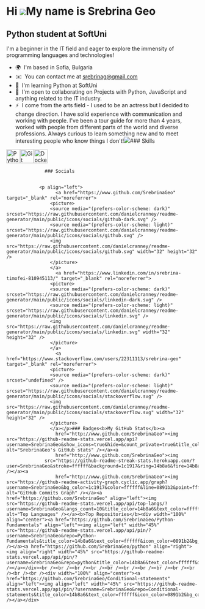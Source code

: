 Hi ![](https://user-images.githubusercontent.com/18350557/176309783-0785949b-9127-417c-8b55-ab5a4333674e.gif)My name is Srebrina Geo
====================================================================================================================================

Python student at SoftUni
-------------------------

I'm a beginner in the IT field and eager to explore the immensity of programming languages and technologies!

*   🌍  I'm based in Sofia, Bulgaria
*   ✉️  You can contact me at [srebrinag@gmail.com](mailto:srebrinag@gmail.com)
*   🧠  I'm learning Python at SoftUni
*   🤝  I'm open to collaborating on Projects with Python, JavaScript and anything related to the IT industry.
*   ⚡  I come from the arts field - I used to be an actress but I decided to change direction. I have solid experience with communication and working with people. I've been a tour guide for more than 4 years, worked with people from different parts of the world and diverse professions. Always curious to learn something new and to meet interesting people who know things I don't!<a href="https://www.github.com/SrebrinaGeo" target="_blank" rel="noreferrer"><img
                  src="https://img.shields.io/github/followers/SrebrinaGeo?logo=github&style=for-the-badge&color=0891b2&labelColor=1c1917" /></a>### Skills 
<p align="left">
<a href="https://www.python.org/" target="_blank" rel="noreferrer"><img src="https://raw.githubusercontent.com/danielcranney/readme-generator/main/public/icons/skills/python-colored.svg" width="36" height="36" alt="Python" /></a><a href="https://git-scm.com/" target="_blank" rel="noreferrer"><img src="https://raw.githubusercontent.com/danielcranney/readme-generator/main/public/icons/skills/git-colored.svg" width="36" height="36" alt="Git" /></a><a href="https://www.docker.com/" target="_blank" rel="noreferrer"><img src="https://raw.githubusercontent.com/danielcranney/readme-generator/main/public/icons/skills/docker-colored.svg" width="36" height="36" alt="Docker" /></a>
                    </p>
                    
                  ### Socials
                  
                  
                <p align="left">
                      <a href="https://www.github.com/SrebrinaGeo" target="_blank" rel="noreferrer">
                    <picture>
                    <source media="(prefers-color-scheme: dark)" srcset="https://raw.githubusercontent.com/danielcranney/readme-generator/main/public/icons/socials/github-dark.svg" />
                    <source media="(prefers-color-scheme: light)" srcset="https://raw.githubusercontent.com/danielcranney/readme-generator/main/public/icons/socials/github.svg" />
                    <img src="https://raw.githubusercontent.com/danielcranney/readme-generator/main/public/icons/socials/github.svg" width="32" height="32" />
                    </picture>
                    </a>
                      <a href="https://www.linkedin.com/in/srebrina-timofei-810945113/" target="_blank" rel="noreferrer">
                    <picture>
                    <source media="(prefers-color-scheme: dark)" srcset="https://raw.githubusercontent.com/danielcranney/readme-generator/main/public/icons/socials/linkedin-dark.svg" />
                    <source media="(prefers-color-scheme: light)" srcset="https://raw.githubusercontent.com/danielcranney/readme-generator/main/public/icons/socials/linkedin.svg" />
                    <img src="https://raw.githubusercontent.com/danielcranney/readme-generator/main/public/icons/socials/linkedin.svg" width="32" height="32" />
                    </picture>
                    </a>
                      <a href="https://www.stackoverflow.com/users/22311113/srebrina-geo" target="_blank" rel="noreferrer">
                    <picture>
                    <source media="(prefers-color-scheme: dark)" srcset="undefined" />
                    <source media="(prefers-color-scheme: light)" srcset="https://raw.githubusercontent.com/danielcranney/readme-generator/main/public/icons/socials/stackoverflow.svg" />
                    <img src="https://raw.githubusercontent.com/danielcranney/readme-generator/main/public/icons/socials/stackoverflow.svg" width="32" height="32" />
                    </picture>
                    </a></p>### Badges<b>My GitHub Stats</b><a
                      href="http://www.github.com/SrebrinaGeo"><img src="https://github-readme-stats.vercel.app/api?username=SrebrinaGeo&show_icons=true&hide=&count_private=true&title_color=14b8a6&text_color=ffffff&icon_color=0891b2&bg_color=1c1917&hide_border=true&show_icons=true" alt="SrebrinaGeo's GitHub stats" /></a><a
                      href="http://www.github.com/SrebrinaGeo"><img
                  src="https://github-readme-streak-stats.herokuapp.com/?user=SrebrinaGeo&stroke=ffffff&background=1c1917&ring=14b8a6&fire=14b8a6&currStreakNum=ffffff&currStreakLabel=14b8a6&sideNums=ffffff&sideLabels=ffffff&dates=ffffff&hide_border=true" /></a><a
                      href="http://www.github.com/SrebrinaGeo"><img src="https://github-readme-activity-graph.cyclic.app/graph?username=SrebrinaGeo&bg_color=1c1917&color=ffffff&line=0891b2&point=ffffff&area_color=1c1917&area=true&hide_border=true&custom_title=GitHub%20Commits%20Graph" alt="GitHub Commits Graph" /></a><a href="https://github.com/SrebrinaGeo" align="left"><img src="https://github-readme-stats.vercel.app/api/top-langs/?username=SrebrinaGeo&langs_count=10&title_color=14b8a6&text_color=ffffff&icon_color=0891b2&bg_color=1c1917&hide_border=true&locale=en&custom_title=Top%20%Languages" alt="Top Languages" /></a><b>Top Repositories</b><div width="100%" align="center"><a href="https://github.com/SrebrinaGeo/Python-Fundamentals" align="left"><img align="left" width="45%" src="https://github-readme-stats.vercel.app/api/pin/?username=SrebrinaGeo&repo=Python-Fundamentals&title_color=14b8a6&text_color=ffffff&icon_color=0891b2&bg_color=1c1917&hide_border=true&locale=en" /></a><a href="https://github.com/SrebrinaGeo/python" align="right"><img align="right" width="45%" src="https://github-readme-stats.vercel.app/api/pin/?username=SrebrinaGeo&repo=python&title_color=14b8a6&text_color=ffffff&icon_color=0891b2&bg_color=1c1917&hide_border=true&locale=en" /></a></div><br /><br /><br /><br /><br /><br /><br /><br /><br /><br /><br /><br /><div width="100%" align="center"><a href="https://github.com/SrebrinaGeo/Conditional-statements" align="left"><img align="left" width="45%" src="https://github-readme-stats.vercel.app/api/pin/?username=SrebrinaGeo&repo=Conditional-statements&title_color=14b8a6&text_color=ffffff&icon_color=0891b2&bg_color=1c1917&hide_border=true&locale=en" /></a></div>
